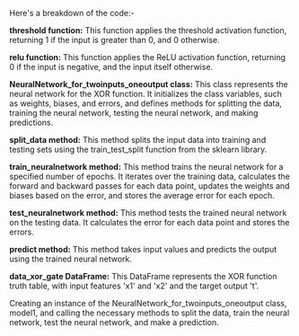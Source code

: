 Here's a breakdown of the code:-

<b>threshold function:</b> This function applies the threshold activation function, returning 1 if the input is greater than 0, and 0 otherwise.

<b>relu function:</b> This function applies the ReLU activation function, returning 0 if the input is negative, and the input itself otherwise.

<b>NeuralNetwork_for_twoinputs_oneoutput class:</b> This class represents the neural network for the XOR function. It initializes the class variables, such as weights, biases, and errors, and defines methods for splitting the data, training the neural network, testing the neural network, and making predictions.

<b>split_data method:</b> This method splits the input data into training and testing sets using the train_test_split function from the sklearn library.

<b>train_neuralnetwork method:</b> This method trains the neural network for a specified number of epochs. It iterates over the training data, calculates the forward and backward passes for each data point, updates the weights and biases based on the error, and stores the average error for each epoch.

<b>test_neuralnetwork method:</b> This method tests the trained neural network on the testing data. It calculates the error for each data point and stores the errors.

<b>predict method:</b> This method takes input values and predicts the output using the trained neural network.

<b>data_xor_gate DataFrame:</b> This DataFrame represents the XOR function truth table, with input features 'x1' and 'x2' and the target output 't'.

Creating an instance of the NeuralNetwork_for_twoinputs_oneoutput class, model1, and calling the necessary methods to split the data, train the neural network, test the neural network, and make a prediction.

